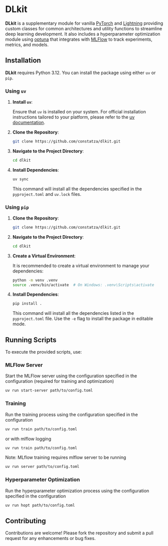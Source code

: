 # DLkit

**DLkit** is a supplementary module for vanilla [PyTorch](https://github.com/pytorch/pytorch) and [Lightning](https://github.com/Lightning-AI/pytorch-lightning) providing custom classes for common architectures and utility functions to streamline deep learning development.
It also includes a hyperparameter optimization module using [optuna](https://github.com/optuna/optuna) that integrates with [MLFlow](https://github.com/mlflow/mlflow) to track experiments, metrics, and models.

## Installation

**DLkit** requires Python 3.12. 
You can install the package using either `uv` or `pip`.

### Using `uv`

1. **Install `uv`**:

   Ensure that `uv` is installed on your system. For official installation instructions tailored to your platform, please refer to the [uv documentation](https://docs.astral.sh/uv).

2. **Clone the Repository**:

   ```bash
   git clone https://github.com/constatza/dlkit.git
   ```

3. **Navigate to the Project Directory**:

   ```bash
   cd dlkit
   ```

4. **Install Dependencies**:

   ```bash
   uv sync
   ```

   This command will install all the dependencies specified in the `pyproject.toml` and `uv.lock` files.

### Using `pip`

1. **Clone the Repository**:

   ```bash
   git clone https://github.com/constatza/dlkit.git
   ```

2. **Navigate to the Project Directory**:

   ```bash
   cd dlkit
   ```

3. **Create a Virtual Environment**:

   It is recommended to create a virtual environment to manage your dependencies:

   ```bash
   python -m venv .venv
   source .venv/bin/activate  # On Windows: .venv\Scripts\activate
   ```

4. **Install Dependencies**:

   ```bash
   pip install .
   ```

   This command will install all the dependencies listed in the `pyproject.toml` file.
   Use the `-e` flag to install the package in editable mode.

## Running Scripts

To execute the provided scripts, use:

### MLFlow Server
Start the MLFlow server using the configuration specified in the configuration (required for training and optimization)
```bash
uv run start-server path/to/config.toml
```
### Training
Run the training process using the configuration specified in the configuration
```bash
uv run train path/to/config.toml
```
or with mlflow logging
```bash
uv run train path/to/config.toml
```
Note: MLflow training requires mlflow server to be running
```bash
uv run server path/to/config.toml
```

### Hyperparameter Optimization
Run the hyperparameter optimization process using the configuration specified in the configuration
```bash
uv run hopt path/to/config.toml
```


## Contributing

Contributions are welcome! Please fork the repository and submit a pull request for any enhancements or bug fixes.

